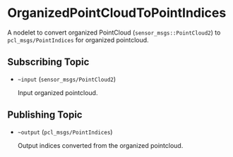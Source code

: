 # OrganizedPointCloudToPointIndices
A nodelet to convert organized PointCloud (`sensor_msgs::PointCloud2`) to `pcl_msgs/PointIndices` for
organized pointcloud.

## Subscribing Topic
* `~input` (`sensor_msgs/PointCloud2`)

  Input organized pointcloud.

## Publishing Topic
* `~output` (`pcl_msgs/PointIndices`)

  Output indices converted from the organized pointcloud.
